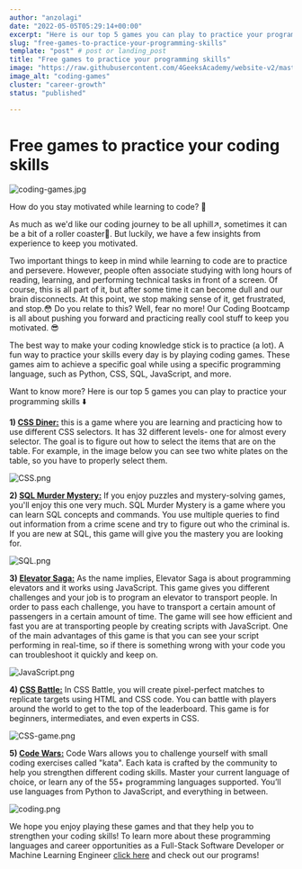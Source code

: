 ```yaml
---
author: "anzolagi"
date: "2022-05-05T05:29:14+00:00"
excerpt: "Here is our top 5 games you can play to practice your programming skills."
slug: "free-games-to-practice-your-programming-skills"
template: "post" # post or landing_post
title: "Free games to practice your programming skills"
image: "https://raw.githubusercontent.com/4GeeksAcademy/website-v2/master/static/images/blog/coding-games.jpg"
image_alt: "coding-games"
cluster: "career-growth"
status: "published"

---
```

# Free games to practice your coding skills

![coding-games.jpg](https://github.com/4GeeksAcademy/website-v2/blob/master/static/images/blog/coding-games.jpg)

How do you stay motivated while learning to code? 🤔

As much as we'd like our coding journey to be all uphill↗️, sometimes it can be a bit of a roller coaster🎢. But luckily, we have a few insights from experience to keep you motivated. 

Two important things to keep in mind while learning to code are to practice and persevere. However, people often associate studying with long hours of reading, learning, and performing technical tasks in front of a screen. Of course, this is all part of it, but after some time it can become dull and our brain disconnects. At this point, we stop making sense of it, get frustrated, and stop.😳 Do you relate to this? Well, fear no more! Our Coding Bootcamp is all about pushing you forward and practicing really cool stuff to keep you motivated. 😎

The best way to make your coding knowledge stick is to practice (a lot). A fun way to practice your skills every day is by playing coding games. These games aim to achieve a specific goal while using a specific programming language, such as Python, CSS, SQL, JavaScript, and more. 

Want to know more? Here is our top 5 games you can play to practice your programming skills ⬇️

**1) [CSS Diner:](https://flukeout.github.io/)** this is a game where you are learning and practicing how to use different CSS selectors. It has 32 different levels- one for almost every selector. The goal is to figure out how to select the items that are on the table. For example, in the image below you can see two white plates on the table, so you have to properly select them. 

 ![CSS.png](../../../static/images/blog/CSS.png)

**2) [SQL Murder Mystery:](https://mystery.knightlab.com/)** If you enjoy puzzles and mystery-solving games, you'll enjoy this one very much. SQL Murder Mystery is a game where you can learn SQL concepts and commands. You use multiple queries to find out information from a crime scene and try to figure out who the criminal is. If you are new at SQL, this game will give you the mastery you are looking for.

![SQL.png](../../../static/images/blog/SQL.png)

**3) [Elevator Saga:](https://play.elevatorsaga.com/)** As the name implies, Elevator Saga is about programming elevators and it works using JavaScript. This game gives you different challenges and your job is to program an elevator to transport people. In order to pass each challenge, you have to transport a certain amount of passengers in a certain amount of time. The game will see how efficient and fast you are at transporting people by creating scripts with JavaScript. One of the main advantages of this game is that you can see your script performing in real-time, so if there is something wrong with your code you can troubleshoot it quickly and keep on.

![JavaScript.png](../../../static/images/blog/JavaScript.png)

**4) [CSS Battle:](https://cssbattle.dev/)** In CSS Battle, you will create pixel-perfect matches to replicate targets using HTML and CSS code. You can battle with players around the world to get to the top of the leaderboard. This game is for beginners, intermediates, and even experts in CSS. 

![CSS-game.png](../../../static/images/blog/CSS-game.png)

**5) [Code Wars:](https://www.codewars.com/)** Code Wars allows you to challenge yourself with small coding exercises called "kata". Each kata is crafted by the community to help you strengthen different coding skills. Master your current language of choice, or learn any of the 55+ programming languages supported. You’ll use languages from Python to JavaScript, and everything in between. 

![coding.png](../../../static/images/blog/coding.png)

We hope you enjoy playing these games and that they help you to strengthen your coding skills! To learn more about these programming languages and career opportunities as a Full-Stack Software Developer or Machine Learning Engineer [click here](https://4geeksacademy.com/) and check out our programs!
